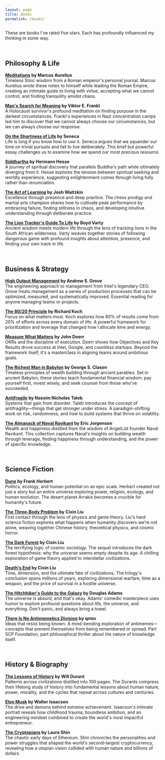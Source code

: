```yaml
---
layout: page
title: Books
permalink: /books/
---
```


These are books I've rated five stars. Each has profoundly influenced my thinking in some way.

<br>

## Philosophy & Life

**[Meditations](https://www.goodreads.com/search?q=Meditations+Marcus+Aurelius) by Marcus Aurelius**  
Timeless Stoic wisdom from a Roman emperor's personal journal. Marcus Aurelius wrote these notes to himself while leading the Roman Empire, creating an intimate guide to living with virtue, accepting what we cannot control, and finding tranquility amidst chaos.

**[Man's Search for Meaning](https://www.goodreads.com/search?q=Man%27s+Search+for+Meaning+Viktor+Frankl) by Viktor E. Frankl**  
A Holocaust survivor's profound meditation on finding purpose in the darkest circumstances. Frankl's experiences in Nazi concentration camps led him to discover that we cannot always choose our circumstances, but we can always choose our response.

**[On the Shortness of Life](https://www.goodreads.com/search?q=On+the+Shortness+of+Life+Seneca) by Seneca**  
Life is long if you know how to use it. Seneca argues that we squander our time on trivial pursuits and fail to live deliberately. This brief but powerful essay challenges us to examine how we spend our most precious resource.

**[Siddhartha](https://www.goodreads.com/search?q=Siddhartha+Hermann+Hesse) by Hermann Hesse**  
A journey of spiritual discovery that parallels Buddha's path while ultimately diverging from it. Hesse explores the tension between spiritual seeking and worldly experience, suggesting enlightenment comes through living fully rather than renunciation.

**[The Art of Learning](https://www.goodreads.com/search?q=The+Art+of+Learning+Josh+Waitzkin) by Josh Waitzkin**  
Excellence through presence and deep practice. The chess prodigy and martial arts champion shares how to cultivate peak performance by embracing failure, finding stillness in chaos, and developing intuitive understanding through deliberate practice.

**[The Lion Tracker's Guide To Life](https://www.goodreads.com/search?q=The+Lion+Tracker%27s+Guide+To+Life+Boyd+Varty) by Boyd Varty**  
Ancient wisdom meets modern life through the lens of tracking lions in the South African wilderness. Varty weaves together stories of following dangerous game with profound insights about attention, presence, and finding your own track in life.

<br>

## Business & Strategy

**[High Output Management](https://www.goodreads.com/search?q=High+Output+Management+Andrew+Grove) by Andrew S. Grove**  
The engineering approach to management from Intel's legendary CEO. Grove treats management as a series of production processes that can be optimized, measured, and systematically improved. Essential reading for anyone managing teams or projects.

**[The 80/20 Principle](https://www.goodreads.com/search?q=The+80%2F20+Principle+Richard+Koch) by Richard Koch**  
Focus on what matters most. Koch explores how 80% of results come from 20% of efforts across every domain of life. A powerful framework for prioritization and leverage that changed how I allocate time and energy.

**[Measure What Matters](https://www.goodreads.com/search?q=Measure+What+Matters+John+Doerr) by John Doerr**  
OKRs and the discipline of execution. Doerr shows how Objectives and Key Results drove success at Intel, Google, and countless startups. Beyond the framework itself, it's a masterclass in aligning teams around ambitious goals.

**[The Richest Man in Babylon](https://www.goodreads.com/search?q=The+Richest+Man+in+Babylon+George+Clason) by George S. Clason**  
Timeless principles of wealth building through ancient parables. Set in ancient Babylon, these stories teach fundamental financial wisdom: pay yourself first, invest wisely, and seek counsel from those who've succeeded.

**[Antifragile](https://www.goodreads.com/search?q=Antifragile+Nassim+Nicholas+Taleb) by Nassim Nicholas Taleb**  
Systems that gain from disorder. Taleb introduces the concept of antifragility—things that get stronger under stress. A paradigm-shifting work on risk, randomness, and how to build systems that thrive on volatility.

**[The Almanack of Naval Ravikant](https://www.goodreads.com/search?q=The+Almanack+of+Naval+Ravikant+Eric+Jorgenson) by Eric Jorgenson**  
Wealth and happiness distilled from the wisdom of AngelList founder Naval Ravikant. This collection captures Naval's insights on building wealth through leverage, finding happiness through understanding, and the power of specific knowledge.

<br>

## Science Fiction

**[Dune](https://www.goodreads.com/search?q=Dune+Frank+Herbert) by Frank Herbert**  
Politics, ecology, and human potential on an epic scale. Herbert created not just a story but an entire universe exploring power, religion, ecology, and human evolution. The desert planet Arrakis becomes a crucible for humanity's future.

**[The Three-Body Problem](https://www.goodreads.com/search?q=The+Three-Body+Problem+Cixin+Liu) by Cixin Liu**  
First contact through the lens of physics and game theory. Liu's hard science fiction explores what happens when humanity discovers we're not alone, weaving together Chinese history, theoretical physics, and cosmic horror.

**[The Dark Forest](https://www.goodreads.com/search?q=The+Dark+Forest+Cixin+Liu) by Cixin Liu**  
The terrifying logic of cosmic sociology. The sequel introduces the dark forest hypothesis: why the universe seems empty despite its age. A chilling exploration of game theory applied to interstellar civilizations.

**[Death's End](https://www.goodreads.com/search?q=Death%27s+End+Cixin+Liu) by Cixin Liu**  
Time, dimension, and the ultimate fate of civilizations. The trilogy's conclusion spans millions of years, exploring dimensional warfare, time as a weapon, and the price of survival in a hostile universe.

**[The Hitchhiker's Guide to the Galaxy](https://www.goodreads.com/search?q=The+Hitchhiker%27s+Guide+to+the+Galaxy+Douglas+Adams) by Douglas Adams**  
The universe is absurd, and that's okay. Adams' comedic masterpiece uses humor to explore profound questions about life, the universe, and everything. Don't panic, and always bring a towel.

**[There Is No Antimemetics Division](https://www.goodreads.com/search?q=There+Is+No+Antimemetics+Division+qntm) by qntm**  
Ideas that resist being known. A mind-bending exploration of antimemes—concepts that prevent themselves from being remembered or spread. Part SCP Foundation, part philosophical thriller about the nature of knowledge itself.

<br>

## History & Biography

**[The Lessons of History](https://www.goodreads.com/search?q=The+Lessons+of+History+Will+Durant) by Will Durant**  
Patterns across civilizations distilled into 100 pages. The Durants compress their lifelong study of history into fundamental lessons about human nature, power, morality, and the cycles that repeat across cultures and centuries.

**[Elon Musk](https://www.goodreads.com/search?q=Elon+Musk+Walter+Isaacson) by Walter Isaacson**  
The drive and demons behind extreme achievement. Isaacson's intimate portrait reveals how childhood trauma, boundless ambition, and an engineering mindset combined to create the world's most impactful entrepreneur.

**[The Cryptopians](https://www.goodreads.com/search?q=The+Cryptopians+Laura+Shin) by Laura Shin**  
The chaotic early days of Ethereum. Shin chronicles the personalities and power struggles that shaped the world's second-largest cryptocurrency, revealing how a utopian vision collided with human nature and billions of dollars.